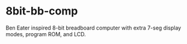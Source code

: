 # 8bit-bb-comp
Ben Eater inspired 8-bit breadboard computer with extra 7-seg display modes, program ROM, and LCD.
